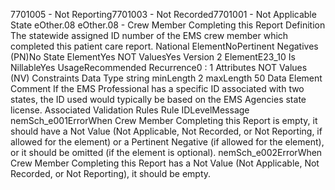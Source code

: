 

7701005 - Not Reporting7701003 - Not Recorded7701001 - Not Applicable
State
eOther.08
eOther.08 - Crew Member Completing this Report
Definition
The statewide assigned ID number of the EMS crew member which completed this patient care report.
National ElementNoPertinent Negatives (PN)No
State ElementYes
NOT ValuesYes
Version 2 ElementE23_10
Is NillableYes
UsageRecommended
Recurrence0 : 1
Attributes
NOT Values (NV)
Constraints
Data Type
string
minLength
2
maxLength
50
Data Element Comment
If the EMS Professional has a specific ID associated with two states, the ID used would typically be based on the EMS
Agencies state license.
Associated Validation Rules
Rule IDLevelMessage
nemSch_e001ErrorWhen Crew Member Completing this Report is empty, it should have a Not Value (Not
Applicable, Not Recorded, or Not Reporting, if allowed for the element) or a Pertinent Negative (if
allowed for the element), or it should be omitted (if the element is optional).
nemSch_e002ErrorWhen Crew Member Completing this Report has a Not Value (Not Applicable, Not Recorded, or
Not Reporting), it should be empty.
